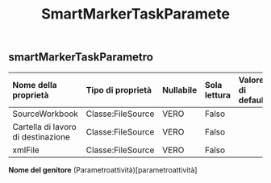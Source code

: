 ﻿---
title: SmartMarkerTaskParamete
second_title: Aspose.Cells Cloud Documen
type: docs
url: /it/specification/model/smartmarkertaskparameter/
description: "Aspose.Cells Specifica del modello cloud: SmartMarkerTaskParameter. Gestisci facilmente Excel e altri fogli di calcolo con funzionalità come apertura, generazione, modifica, divisione, unione, confronto e conversione"
weight: 50
---
## **smartMarkerTaskParametro**

 

| Nome della proprietà| Tipo di proprietà| Nullabile| Sola lettura| Valore di default| Descrizione|
|:- |:- |:- |:- |:- |:- |
| SourceWorkbook| Classe:FileSource| VERO| Falso|||
| Cartella di lavoro di destinazione| Classe:FileSource| VERO| Falso|||
| xmlFile| Classe:FileSource| VERO| Falso|||

**Nome del genitore** (Parametroattività)[parametroattività]